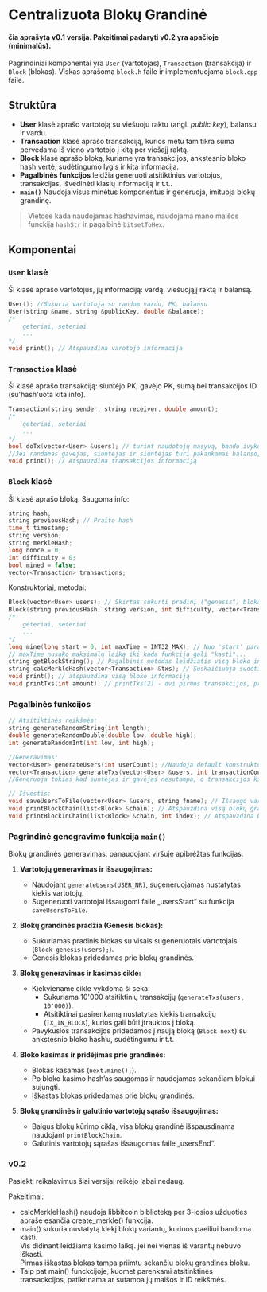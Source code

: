 # Centralizuota Blokų Grandinė
#### čia aprašyta v0.1 versija. Pakeitimai padaryti v0.2 yra apačioje (minimalūs).

Pagrindiniai komponentai yra `User` (vartotojas), `Transaction` (transakcija) ir `Block` (blokas). Viskas aprašoma `block.h` faile ir implementuojama `block.cpp` faile.

## Struktūra

- **User** klasė aprašo vartotoją su viešuoju raktu (angl. *public key*), balansu ir vardu.
- **Transaction** klasė aprašo transakciją, kurios metu tam tikra suma pervedama iš vieno vartotojo į kitą per viešajį raktą.
- **Block** klasė aprašo bloką, kuriame yra transakcijos, ankstesnio bloko hash vertė, sudėtingumo lygis ir kita informacija.
- **Pagalbinės funkcijos** leidžia generuoti atsitiktinius vartotojus, transakcijas, išvedinėti klasių informaciją ir t.t..
- **`main()`** Naudoja visus minėtus komponentus ir generuoja, imituoja blokų grandinę.

> Vietose kada naudojamas hashavimas, naudojama mano maišos funckija `hashStr` ir pagalbinė `bitsetToHex`.

## Komponentai

### `User` klasė

Ši klasė aprašo vartotojus, jų informaciją: vardą, viešuojąjį raktą ir balansą.

```cpp
User(); //Sukuria vartotoją su random vardu, PK, balansu
User(string &name, string &publicKey, double &balance);
/*
    geteriai, seteriai
    ...
*/
void print(); // Atspauzdina varotojo informacija
```

### `Transaction` klasė

Ši klasė aprašo transakciją: siuntėjo PK, gavėjo PK, sumą bei transakcijos ID (su'hash'uota kita info).

```cpp
Transaction(string sender, string receiver, double amount);
/*
    geteriai, seteriai
    ...
*/
bool doTx(vector<User> &users); // turint naudotojų masyvą, bando ivykdyti transakciją.
//Jei randamas gavėjas, siuntėjas ir siuntėjas turi pakankamai balanso, "transakcija įvygdoma" ir funckicija gražina - true. Visais kitai atvėjais - false.
void print(); // Atspauzdina transakcijos informaciją

```

### `Block` klasė

Ši klasė aprašo bloką. Saugoma info:

```cpp
string hash;
string previousHash; // Praito hash
time_t timestamp;
string version;
string merkleHash;
long nonce = 0;
int difficulty = 0;
bool mined = false;
vector<Transaction> transactions;
```

Konstruktoriai, metodai:

```cpp
Block(vector<User> users); // Skirtas sukurti pradinį ("genesis") bloką, kuris jau "iškastas" ir pan.
Block(string previousHash, string version, int difficulty, vector<Transaction> transactions); // Skirta kurti sekantį bloką grandinėje 
/*
    geteriai, seteriai
    ...
*/
long mine(long start = 0, int maxTime = INT32_MAX); // Nuo 'start' parametro iteruoja nonce iki kol hash reiškmė turi nustatytą bloko 'difficulty' - 0 kiekį pradžioje.
// maxTime nusako maksimalų laiką iki kada funkcija gali "kasti"...
string getBlockString(); // Pagalbinis metodas leidžiatis visą bloko informaciją paversiti į string tipą, kad galima būtų hash'uoti
string calcMerkleHash(vector<Transaction> &txs); // Suskaičiuoja sudėtinį transakcijų ID reiškmių hash'a
void print(); // atspauzdina visą bloko informaciją
void printTxs(int amount); // printTxs(2) - dvi pirmos transakcijos, printTxs(-3) - trys paskutinės, printTxs(0) - visos, naudojant Transaction::print()
```

### Pagalbinės funkcijos

```cpp
// Atsitiktinės reikšmės:
string generateRandomString(int length);
double generateRandomDouble(double low, double high);
int generateRandomInt(int low, int high);

//Generavimas:
vector<User> generateUsers(int userCount); //Naudoja default konstruktorių sugeneruoti 'userCount' skaičių vartotojų
vector<Transaction> generateTxs(vector<User> &users, int transactionCount); // Generuoja transakcijas pagal pateiktą vartotojų masyvą.
//Generuoja tokias kad suntėjas ir gavėjas nesutampa, o transakcijos kiekis neviršija išrinkto siuntėjo balanso.

// Išvestis:
void saveUsersToFile(vector<User> &users, string fname); // Išsaugo vartotojus į teksitinį <fname>.txt failą
void printBlockChain(list<Block> &chain); // Atspauzdina visą blokų grandinę
void printBlockInChain(list<Block> &chain, int index); // Atspauzdina bloką esantį 'index' vietoje. Rodomas index + 1 - asis blokas grandinėje
```

### Pagrindinė genegravimo funkcija `main()`

Blokų grandinės generavimas, panaudojant viršuje apibrėžtas funkcijas.

1. **Vartotojų generavimas ir išsaugojimas:**
   - Naudojant `generateUsers(USER_NR)`, sugeneruojamas nustatytas kiekis vartotojų.
   - Sugeneruoti vartotojai išsaugomi faile „usersStart“ su funkcija `saveUsersToFile`.

2. **Blokų grandinės pradžia (Genesis blokas):**
   - Sukuriamas pradinis blokas su visais sugeneruotais vartotojais (`Block genesis(users);`).
   - Genesis blokas pridedamas prie blokų grandinės.

3. **Blokų generavimas ir kasimas cikle:**
   - Kiekviename cikle vykdoma ši seka:
     - Sukuriama 10'000 atsitiktinių transakcijų (`generateTxs(users, 10'000)`).
     - Atsitiktinai pasirenkamą nustatytas kiekis transakcijų (`TX_IN_BLOCK`), kurios gali būti įtrauktos į bloką.
   - Pavykusios transakcijos pridedamos į naują bloką (`Block next`) su ankstesnio bloko hash’u, sudėtingumu ir t.t.

4. **Bloko kasimas ir pridėjimas prie grandinės:**
   - Blokas kasamas (`next.mine();`).
   - Po bloko kasimo hash’as saugomas ir naudojamas sekančiam blokui sujungti.
   - Iškastas blokas pridedamas prie blokų grandinės.

5. **Blokų grandinės ir galutinio vartotojų sąrašo išsaugojimas:**
   - Baigus blokų kūrimo ciklą, visa blokų grandinė išspausdinama naudojant `printBlockChain`.
   - Galutinis vartotojų sąrašas išsaugomas faile „usersEnd“.

### v0.2

Pasiekti reikalavimus šiai versijai reikėjo labai nedaug.

Pakeitimai:
- calcMerkleHash() naudoja libbitcoin biblioteką per 3-iosios užduoties apraše esančia create_merkle() funkcija.
- main() sukuria nustatytą kiekį blokų variantų, kuriuos paeiliui bandoma kasti.\
Vis didinant leidžiama kasimo laiką. jei nei vienas iš varantų nebuvo iškasti.\
Pirmas iškastas blokas tampa priimtu sekančiu blokų grandinės bloku.
- Taip pat main() funckcijoje, kuomet parenkami atsitinktinės transackcijos, patikrinama ar sutampa jų maišos ir ID reikšmės.
